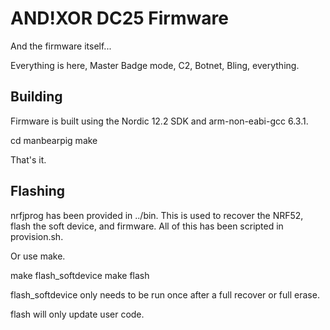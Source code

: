 # AND!XOR DC25 Firmware #

And the firmware itself...

Everything is here, Master Badge mode, C2, Botnet, Bling, everything. 

## Building ##

Firmware is built using the Nordic 12.2 SDK and arm-non-eabi-gcc 6.3.1.

cd manbearpig
make

That's it.

## Flashing ##

nrfjprog has been provided in ../bin. This is used to recover the NRF52, flash the soft device, and firmware. All of this has been scripted in provision.sh.

Or use make.

make flash_softdevice
make flash

flash_softdevice only needs to be run once after a full recover or full erase.

flash will only update user code.
